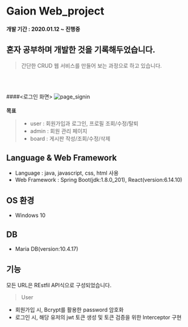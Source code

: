 # Gaion Web_project
#### 개발 기간 : 2020.01.12 ~ 진행중

## 혼자 공부하며 개발한 것을 기록해두었습니다.  
>간단한 CRUD 웹 서비스를 만들어 보는 과정으로 하고 있습니다.

<br>
<br>

####<로그인 화면>
![page_signin](./uploads/page_signin.PNG)
<br>
<br>
**목표**
>- user  : 회원가입과 로그인, 프로필 조회/수정/탈퇴 
>- admin : 회원 관리 페이지
>- board : 게시판 작성/조회/수정/삭제

## Language & Web Framework
- Language : java, javascript, css, html 사용
- Web Framework : Spring Boot(jdk:1.8.0_201), React(version:6.14.10)

## OS 환경
- Windows 10

## DB
- Maria DB(version:10.4.17)


## 기능

모든 URL은 REstfil API식으로 구성되었습니다.
> User

* 회원가입 시, Bcrypt를 활용한 password 암호화 
* 로그인 시, 해당 유저의 jwt 토큰 생성 및 토큰 검증을 위한 Interceptor 구현

